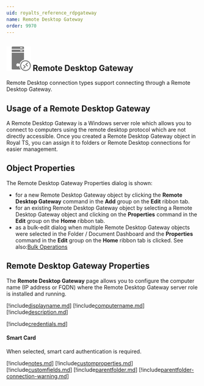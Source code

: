 ```yaml
---
uid: royalts_reference_rdpgateway
name: Remote Desktop Gateway
order: 9970
---
```


## ![](/r2021/images/RoyalTS/Application/SVG_PageRDSGateway_32.svg#img_header) Remote Desktop Gateway
Remote Desktop connection types support connecting through a Remote Desktop Gateway.

## Usage of a Remote Desktop Gateway
A Remote Desktop Gateway is a Windows server role which allows you to connect to computers using the remote desktop protocol which are not directly accessible. Once you created a Remote Desktop Gateway object in Royal TS, you can assign it to folders or Remote Desktop connections for easier management.

## Object Properties
The Remote Desktop Gateway Properties dialog is shown:
- for a new Remote Desktop Gateway object by clicking the **Remote Desktop Gateway** command in the **Add** group on the **Edit** ribbon tab.
- for an existing Remote Desktop Gateway object by selecting a Remote Desktop Gateway object and clicking on the **Properties** command in the **Edit** group on the **Home** ribbon tab.
- as a bulk-edit dialog when multiple Remote Desktop Gateway objects were selected in the Folder / Document Dashboard and the **Properties** command in the **Edit** group on the **Home** ribbon tab is clicked. See also:[Bulk Operations](xref:royalts_tutorials_bulk)

## Remote Desktop Gateway Properties
The **Remote Desktop Gateway** page allows you to configure the computer name (IP address or FQDN) where the Remote Desktop Gateway server role is installed and running.

[!include[displayname.md](~/royalts/_shared/displayname.md)]
[!include[computername.md](~/royalts/_shared/computername.md)]
[!include[description.md](~/royalts/_shared/description.md)]

[!include[credentials.md](~/royalts/_shared/credentials.md)]

#### Smart Card
When selected, smart card authentication is required.

[!include[notes.md](~/royalts/_shared/notes.md)]
[!include[customproperties.md](~/royalts/_shared/customproperties.md)]
[!include[customfields.md](~/royalts/_shared/customfields.md)]
[!include[parentfolder.md](~/royalts/_shared/parentfolder.md)]
[!include[parentfolder-connection-warning.md](~/royalts/_shared/parentfolder-connection-warning.md)]
